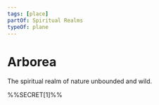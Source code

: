 ```yaml
---
tags: [place]
partOf: Spiritual Realms
typeOf: plane
---
```


# Arborea

The spiritual realm of nature unbounded and wild.

%%SECRET[1]%%